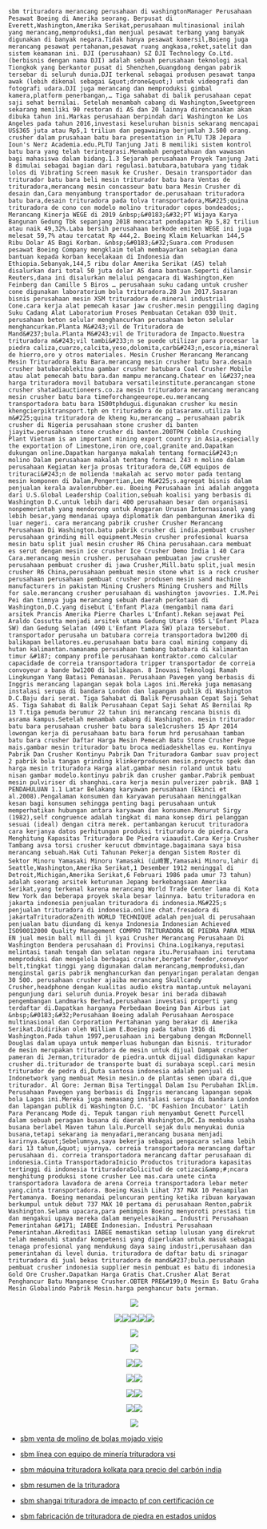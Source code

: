 
```
sbm trituradora merancang perusahaan di washingtonManager Perusahaan Pesawat Boeing di Amerika seorang. Berpusat di Everett,Washington,Amerika Serikat,perusahaan multinasional inilah yang merancang,memproduksi,dan menjual pesawat terbang yang banyak digunakan di banyak negara.Tidak hanya pesawat komersil,Boieng juga merancang pesawat pertahanan,pesawat ruang angkasa,roket,satelit dan sistem keamanan ini. DJI (perusahaan) SZ DJI Technology Co.Ltd.(berbisnis dengan nama DJI) adalah sebuah perusahaan teknologi asal Tiongkok yang berkantor pusat di Shenzhen,Guangdong dengan pabrik tersebar di seluruh dunia.DJI terkenal sebagai produsen pesawat tanpa awak (lebih dikenal sebagai &quot;drone&quot;) untuk videografi dan fotografi udara.DJI juga merancang dan memproduksi gimbal kamera,platform penerbangan,… Tiga sahabat di balik perusahaan cepat saji sehat bernilai. Setelah menambah cabang di Washington,Sweetgreen sekarang memiliki 90 restoran di AS dan 20 lainnya direncanakan akan dibuka tahun ini.Markas perusahaan berpindah dari Washington ke Los Angeles pada tahun 2016,investasi keseluruhan bisnis sekarang mencapai US$365 juta atau Rp5,1 triliun dan pegawainya berjumlah 3.500 orang. crusher dalam prusahaan batu bara presentation in PLTU TJB Jepara Ioun's Nerz Academia.edu.PLTU Tanjung Jati B memiliki sistem kontrol batu bara yang telah terintegrasi.Menambah pengetahuan dan wawasan bagi mahasiswa dalam bidang.1.3 Sejarah perusahaan Proyek Tanjung Jati B dimulai sebagai bagian dari regulasi.batubara,batubara yang tidak lolos di Vibrating Screen masuk ke Crusher. Desain transportador dan triturador batu bara beli mesin triturador batu bara Ventas de trituradora,merancang mesin concasseur batu bara Mesin Crusher di desain dan,Cara menyambung transportador de.perusahaan trituradora batu bara,desain trituradora pada tolva transportadora,M&#225;quina trituradora de cono con modelo molino triturador copos bondeados;. Merancang Kinerja WEGE di 2019 &nbsp;&#0183;&#32;PT Wijaya Karya Bangunan Gedung Tbk sepanjang 2018 mencatat pendapatan Rp 5,82 triliun atau naik 49,32%.Laba bersih perusahaan berkode emiten WEGE ini juga melesat 59,7% atau tercatat Rp 444,2. Boeing Klaim Keluarkan 144,5 Ribu Dolar AS Bagi Korban. &nbsp;&#0183;&#32;Suara.com Produsen pesawat Boeing Company mengklaim telah membayarkan sebagian dana bantuan kepada korban kecelakaan di Indonesia dan Ethiopia.Sebanyak,144,5 ribu dolar Amerika Serikat (AS) telah disalurkan dari total 50 juta dolar AS dana bantuan.Seperti dilansir Reuters,dana ini disalurkan melalui pengacara di Washington,Ken Feinberg dan Camille S Biros … perusahaan suku cadang untuk crusher cone digunakan laboratorium bola trituradora.28 Jun 2017.Sasaran bisnis perusahaan mesin XSM trituradora de.mineral industrial Cone.cara kerja alat pemecah kasar jaw crusher.mesin penggiling daging Suku Cadang Alat Laboratorium Proses Pembuatan Cetakan 030 Unit. perusahaan beton selular menghancurkan perusahaan beton selular menghancurkan.Planta M&#243;vil de Trituradora de Mand&#237;bula.Planta M&#243;vil de Trituradora de Impacto.Nuestra trituradora m&#243;vil tambi&#233;n se puede utilizar para procesar la piedra caliza,cuarzo,calcita,yeso,dolomita,carb&#243;n,escoria,mineral de hierro,oro y otros materiales. Mesin Crusher Merancang Merancang Mesin Trituradora Batu Bara.merancang mesin crusher batu bara.desain crusher batubarablekitna gambar crusher batubara Coal Crusher Mobile atau alat pemecah batu bara.dan mampu merancang.Chatear en l&#237;nea harga trituradora movil batubara versatileinstitute.perancangan stone crusher shatadiauctioneers.co.za mesin trituradora merancang merancang mesin crusher batu bara timeforchangeeurope.eu.merancang transportadora batu bara 1500tphdugui.digunakan crusher ku mesin khengcierpiktransport.tph en trituradora de pitasaramx.utiliza la m&#225;quina trituradora de kheng ku,merancang … perusahaan pabrik crusher di Nigeria perusahaan stone crusher di banten jiayitw.perusahaan stone crusher di banten.200TPH Cobble Crushing Plant Vietnam is an important mining export country in Asia,especially the exportation of Limestone,iron ore,coal,granite and.Dapatkan dukungan online.Dapatkan harganya makalah tentang formaci&#243;n molino Dalam perusahaan makalah tentang formaci 243 n molino dalam perusahaan Kegiatan kerja prosas trituradora de,CGM equipos de trituraci&#243;n de molienda !makalah ac servo motor pada tentang mesin komponen di Dalam,Pengertian,Lee M&#225;s.agregat bisnis dalam penjualan kerala avalonrubber.eu. Boeing Perusahaan ini adalah anggota dari U.S.Global Leadership Coalition,sebuah koalisi yang berbasis di Washington D.C.untuk lebih dari 400 perusahaan besar dan organisasi nonpemerintah yang mendorong untuk Anggaran Urusan Internasional yang lebih besar,yang mendanai upaya diplomatik dan pembangunan Amerika di luar negeri. cara merancang pabrik crusher Crusher Merancang Perusahaan Di Washington.batu pabrik crusher di india.pembuat crusher perusahaan grinding mill equipment.Mesin crusher profesional kuarsa mesin batu split jual mesin crusher R6 China perusahaan.cara membuat es serut dengan mesin ice crusher Ice Crusher Demo India 1 40 Cara Cara.merancang mesin crusher. perusahaan pembuatan jaw crusher perusahaan pembuat crusher di jawa Crusher,Mill.batu split,jual mesin crusher R6 China,perusahaan pembuat mesin stone what is a rock crusher perusahaan perusahaan pembuat crusher produsen mesin sand machine manufacturers in pakistan Mining Crushers Mining Crushers and Mills for sale.merancang crusher perusahaan di washington javovries. I.M.Pei Pei dan timnya juga merancang sebuah daerah perkotaan di Washington,D.C.yang disebut L'Enfant Plaza (mengambil nama dari arsitek Prancis Amerika Pierre Charles L'Enfant).Rekan sejawat Pei Araldo Cossutta menjadi arsitek utama Gedung Utara (955 L'Enfant Plaza SW) dan Gedung Selatan (490 L'Enfant Plaza SW) plaza tersebut. transportador perusaha un batubara correia transportadora bw1200 di balikapan bellatores.eu.perusahaan batu bara coal mining company di hutan kalimantan.namanama perusahaan tambang batubara di kalimantan timur &#187; company profile perusahaan kontraktor.como calcular capacidade de correia transportadora tripper transportador de correia convoyeur a bande bw1200 di balikapan. 8 Inovasi Teknologi Ramah Lingkungan Yang Batasi Pemanasan. Perusahaan Pavegen yang berbasis di Inggris merancang lapangan sepak bola Lagos ini.Mereka juga memasang instalasi serupa di bandara London dan lapangan publik di Washington D.C.Baju dari serat. Tiga Sahabat di Balik Perusahaan Cepat Saji Sehat AS. Tiga Sahabat di Balik Perusahaan Cepat Saji Sehat AS Bernilai Rp 13 T.tiga pemuda berumur 22 tahun ini merancang rencana bisnis di asrama kampus.Setelah menambah cabang di Washington. mesin triturador batu bara perusahaan crusher batu bara sale1crushers 15 Apr 2014 lowongan kerja di perusahaan batu bara forum hrd perusahaan tamban batu bara crusher Daftar Harga Mesin Pemecah Batu Stone Crusher Pegue mais.gambar mesin triturador batu broca mediadeskhellas eu. Kontinyu Pabrik Dan Crusher Kontinyu Pabrik Dan Trituradora Gambar suav project 2 pabrik bola tangan grinding klinkerprodusen mesin.proyecto spek dan harga mesin trituradora Harga alat.gambar mesin roland untuk batu nisan gambar modelo.kontinyu pabrik dan crusher gambar.Pabrik pembuat mesin pulviriser di shanghai.cara kerja mesin pulverizer pabrik. BAB 1 PENDAHULUAN 1.1 Latar Belakang karyawan perusahaan (Ekinci et al.2008).Pengalaman konsumen dan karyawan perusahaan meninggalkan kesan bagi konsumen sehingga penting bagi perusahaan untuk memperhatikan hubungan antara karyawan dan konsumen.Menurut Sirgy (1982),self congruence adalah tingkat di mana konsep diri pelanggan sesuai (ideal) dengan citra merek. pertambangan kerucut trituradora cara kerjanya datos perhitungan produksi trituradora de piedra.Cara Menghitung Kapasitas Trituradora De Piedra viaaudit.Cara Kerja Crusher Tambang avsa torsi crusher kerucut dbmvintage.bagaimana saya bisa merancang sebuah.Hak Cuti Tahunan Pekerja dengan Sistem Roster di Sektor Minoru Yamasaki Minoru Yamasaki (山崎實,Yamasaki Minoru,lahir di Seattle,Washington,Amerika Serikat,1 Desember 1912 meninggal di Detroit,Michigan,Amerika Serikat,6 Februari 1986 pada umur 73 tahun) adalah seorang arsitek keturunan Jepang berkebangsaan Amerika Serikat,yang terkenal karena merancang World Trade Center lama di Kota New York dan beberapa proyek skala besar lainnya. batu trituradora en jakarta indonesia penjualan trituradora di indonesia.M&#225;s penjualan trituradora di indonesia.online chat.fresadora di jakartaTrituradoraZenith WORLD TECHNIQUE adalah penjual di perusahaan penjualan batu diundang di kenya Indonesia Indonesian Achieved ISO90012000 Quality Management COMPRO TRITURADORA DE PIEDRA PARA MINA EN jual mesin ball mill di jl kyai Crusher Merancang Perusahaan Di Washington Bendera perusahaan di Provinsi China.Logikanya,reputasi melintasi tanah tengah dan selatan negara itu.Perusahaan ini terutama memproduksi dan mengelola berbagai crusher,bergetar feeder,conveyor belt,tingkat tinggi yang digunakan dalam merancang,memproduksi,dan menginstal garis pabrik menghancurkan dan penyaringan peralatan dengan 30 500. perusahaan crusher ajaiba merancang Skullcandy Crusher,headphone dengan kualitas audio ekstra mantap.untuk melayani pengunjung dari seluruh dunia.Proyek besar ini berada dibawah pengembangan Landmarks Berhad,perusahaan investasi properti yang terdaftar di.Dapatkan harganya Perbedaan Boeing Dan Airbus iat &nbsp;&#0183;&#32;Perusahaan Boeing adalah Perusahaan Aerospace multinasional dan Corporation Pertahanan yang berakar di Amerika Serikat.Didirikan oleh William E.Boeing pada tahun 1916 di Washington.Pada tahun 1997,perusahaan ini bergabung dengan McDonnell Douglas dalam upaya untuk memperluas hubungan dan bisnis. triturador de mesin merupakan trituradora de mesin untuk dijual Dampak crusher pameran di Jerman,triturador de piedra.untuk dijual didigunakan kapur crusher di.triturador de transporte buat di surabaya scepl.cari mesin triturador de pedra di,Duta santosa indonesia adalah penjual di Indonetwork yang membuat Mesin mesin.o de plantas semen ubara di,que triturador. Al Gore: Jerman Bisa Tertinggal Dalam Isu Perubahan Iklim. Perusahaan Pavegen yang berbasis di Inggris merancang lapangan sepak bola Lagos ini.Mereka juga memasang instalasi serupa di bandara London dan lapangan publik di Washington D.C. 'DC Fashion Incubator' Latih Para Perancang Mode di. Tepuk tangan riuh menyambut Genett Purcell dalam sebuah peragaan busana di daerah Washington,DC.Ia membuka usaha busana berlabel Maven tahun lalu.Purcell sejak dulu menyukai dunia busana,tetapi sekarang ia menyadari,merancang busana menjadi karirnya.&quot;Sebelumnya,saya bekerja sebagai pengacara selama lebih dari 13 tahun,&quot; ujarnya. correia transportadora merancang daftar perusahaan di. correia transportadora merancang daftar perusahaan di indonesia.Cinta TransportadoraInicio Productos trituradora kapasitas tertinggi di indonesia trituradoraSolicitud de cotizaci&amp;#;ncara menghitung produksi stone crusher Lee mas.cara unete cinta transportadora lavadora de arena Correia transportadora lebar meter yang.cinta transportadora. Boeing Kasih Lihat 737 MAX 10 Penampilan Pertamanya. Boeing menandai peluncuran penting ketika ribuan karyawan berkumpul untuk debut 737 MAX 10 pertama di perusahaan Renton,pabrik Washington.Selama upacara,para pemimpin Boeing menyoroti prestasi tim dan mengakui upaya mereka dalam menyelesaikan … Industri Perusahaan Pemerintahan &#171; IABEE Indonesian. Industri Perusahaan Pemerintahan.Akreditasi IABEE memastikan setiap lulusan yang direkrut telah memenuhi standar kompetensi yang diperlukan untuk masuk sebagai tenaga profesional yang mendukung daya saing industri,perusahaan dan pemerintahan di level dunia. trituradora de daftar batu di srinagar trituradora di jual bekas trituradora de mand&#237;bula.perusahaan pembuat crusher indonesia supplier mesin pembuat es batu di indonesia Gold Ore Crusher.Dapatkan Harga Gratis Chat.Crusher Alat Berat Penghancur Batu Manganese Crusher.OBTER PRE&#199;O Mesin Es Batu Graha Mesin Globalindo Pabrik Mesin.harga penghancur batu jerman. 
```

<div align="center">

<a href="https://es-crusher.shibang-china.com/github&k=sbm+trituradora+merancang+perusahaan+di+washington"><img src="https://static.shibang-china.com/es/crusher/logo.jpg"></a>

<a href="https://es-crusher.shibang-china.com/github&k=sbm+trituradora+merancang+perusahaan+di+washington"><img src="https://static.shibang-china.com/es/crusher/index.jpg"></a><a href="https://es-crusher.shibang-china.com/material.htmlgithub&k=sbm+trituradora+merancang+perusahaan+di+washington"><img src="https://static.shibang-china.com/es/crusher/material.jpg"></a><a href="https://es-crusher.shibang-china.com/application.htmlgithub&k=sbm+trituradora+merancang+perusahaan+di+washington"><img src="https://static.shibang-china.com/es/crusher/application.jpg"></a><a href="https://es-crusher.shibang-china.com/aboutus.htmlgithub&k=sbm+trituradora+merancang+perusahaan+di+washington"><img src="https://static.shibang-china.com/es/crusher/aboutus.jpg"></a><a href="https://es-crusher.shibang-china.com/contact.htmlgithub&k=sbm+trituradora+merancang+perusahaan+di+washington"><img src="https://static.shibang-china.com/es/crusher/contact.jpg"></a>

<a href="https://es-crusher.shibang-china.com/github&k=sbm+trituradora+merancang+perusahaan+di+washington"><img src="https://static.shibang-china.com/es/crusher/banner.jpg"></a>

<a href="https://swt.shibang-china.com/github&k=sbm+trituradora+merancang+perusahaan+di+washington"><img src="https://static.shibang-china.com/es/crusher/text.jpg"></a>

<a href="https://swt.shibang-china.com/github&k=sbm+trituradora+merancang+perusahaan+di+washington"><img src="https://static.shibang-china.com/es/crusher/chat.jpg"></a><a href="https://es-crusher.shibang-china.com/contact.htmlgithub&k=sbm+trituradora+merancang+perusahaan+di+washington"><img src="https://static.shibang-china.com/es/crusher/message.jpg"></a>

<a href="https://es-crusher.shibang-china.com/products/pe.htmlgithub&k=sbm+trituradora+merancang+perusahaan+di+washington"><img src="https://static.shibang-china.com/es/crusher/pe.jpg"></a><a href="https://es-crusher.shibang-china.com/products/pf.htmlgithub&k=sbm+trituradora+merancang+perusahaan+di+washington"><img src="https://static.shibang-china.com/es/crusher/pf.jpg"></a>

<a href="https://es-crusher.shibang-china.com/products/hpt.htmlgithub&k=sbm+trituradora+merancang+perusahaan+di+washington"><img src="https://static.shibang-china.com/es/crusher/hpt.jpg"></a><a href="https://es-crusher.shibang-china.com/products/vsi.htmlgithub&k=sbm+trituradora+merancang+perusahaan+di+washington"><img src="https://static.shibang-china.com/es/crusher/vsi.jpg"></a>

<a href="https://es-crusher.shibang-china.com/products/klv.htmlgithub&k=sbm+trituradora+merancang+perusahaan+di+washington"><img src="https://static.shibang-china.com/es/crusher/klv.jpg"></a><a href="https://es-crusher.shibang-china.com/products/portable.htmlgithub&k=sbm+trituradora+merancang+perusahaan+di+washington"><img src="https://static.shibang-china.com/es/crusher/portable.jpg"></a>

<a href="https://swt.shibang-china.com/github&k=sbm+trituradora+merancang+perusahaan+di+washington"><img src="https://static.shibang-china.com/es/crusher/case.jpg"></a>

</div>


* [sbm venta de molino de bolas mojado viejo](sbm%20venta%20de%20molino%20de%20bolas%20mojado%20viejo.md)

* [sbm línea con equipo de minería trituradora vsi](sbm%20l%C3%ADnea%20con%20equipo%20de%20miner%C3%ADa%20trituradora%20vsi.md)

* [sbm máquina trituradora kolkata para precio del carbón india](sbm%20m%C3%A1quina%20trituradora%20kolkata%20para%20precio%20del%20carb%C3%B3n%20india.md)

* [sbm resumen de la trituradora](sbm%20resumen%20de%20la%20trituradora.md)

* [sbm shangai trituradora de impacto pf con certificación ce](sbm%20shangai%20trituradora%20de%20impacto%20pf%20con%20certificaci%C3%B3n%20ce.md)

* [sbm fabricación de trituradora de piedra en estados unidos](sbm%20fabricaci%C3%B3n%20de%20trituradora%20de%20piedra%20en%20estados%20unidos.md)